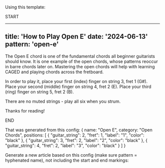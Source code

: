 Using this template:

START

---
title: 'How to Play Open E'
date: '2024-06-13'
pattern: 'open-e'
---

The Open E chord is one of the fundamental chords all beginner guitarists should know. It is one example of the open chords, whose patterns reoccur in barre chords later on. Mastering the open chords will help with learning CAGED and playing chords across the fretboard.

In order to play it, place your first (index) finger on string 3, fret 1 (G#). Place your second (middle) finger on string 4, fret 2 (E). Place your third (ring) finger on string 5, fret 2 (B). 

There are no muted strings - play all six when you strum.

Thanks for reading!

END

That was generated from this config:
{
    name: "Open E",
    category: "Open Chords",
    positions: [
        {
            "guitar_string": 2,
            "fret": 1,
            "label": "1",
            "color": "black"
        },
        {
            "guitar_string": 3,
            "fret": 2,
            "label": "2",
            "color": "black"
        },
        {
            "guitar_string": 4,
            "fret": 2,
            "label": "3",
            "color": "black"
        }
    ]
}

Generate a new article based on this config (make sure pattern = hyphenated name), not including the start and end markings:
